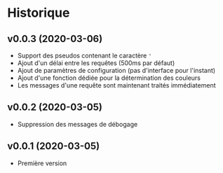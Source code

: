 
# Historique

## v0.0.3 (2020-03-06)

- Support des pseudos contenant le caractère `'`
- Ajout d'un délai entre les requêtes (500ms par défaut)
- Ajout de paramètres de configuration (pas d'interface pour l'instant)
- Ajout d'une fonction dédiée pour la détermination des couleurs
- Les messages d'une requête sont maintenant traités immédiatement


## v0.0.2 (2020-03-05)

- Suppression des messages de débogage


## v0.0.1 (2020-03-05)

- Première version
